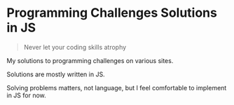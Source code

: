 # Programming Challenges Solutions in JS

> Never let your coding skills atrophy

My solutions to programming challenges on various sites.

Solutions are mostly written in JS.

Solving problems matters, not language, but I feel comfortable to implement in JS for now.
